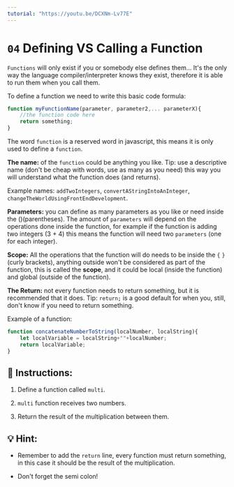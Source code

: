 ```yaml
---
tutorial: "https://youtu.be/DCXNm-Lv77E"
---
```


# `04` Defining VS Calling a Function

`Functions` will only exist if you or somebody else defines them... It's the only way the language compiler/interpreter knows they exist, therefore it is able to run them when you call them.

To define a function we need to write this basic code formula:

```js
function myFunctionName(parameter, parameter2,... parameterX){
    //the function code here
    return something;
}
```

The word `function` is a reserved word in javascript, this means it is only used to define a `function`.

**The name:** of the `function` could be anything you like. Tip: use a descriptive name (don't be cheap with words, use as many as you need) this way you will understand what the function does (and returns).

Example names: `addTwoIntegers`, `convertAStringIntoAnInteger`, `changeTheWorldUsingFrontEndDevelopment`.

**Parameters:** you can define as many parameters as you like or need inside the ()(parentheses). The amount of `parameters` will depend on the operations done inside the function, for example if the function is adding two integers (3 + 4) this means the function will need two `parameters` (one for each integer).

**Scope:** All the operations that the function will do needs to be inside the `{` `}` (curly brackets), anything outside won't be considered as part of the function, this is called the **scope**, and it could be local (inside the function) and global (outside of the function).

**The Return:** not every function needs to return something, but it is recommended that it does. Tip: `return;` is a good default for when you, still, don't know if you need to return something.

Example of a function:

```js
function concatenateNumberToString(localNumber, localString){
    let localVariable = localString+""+localNumber;
    return localVariable;
}
```

## 📝 Instructions:

1. Define a function called `multi`.

2. `multi` function receives two numbers.

3. Return the result of the multiplication between them.

## 💡 Hint:

+ Remember to add the `return` line, every function must return something, in this case it should be the result of the multiplication.

+ Don't forget the semi colon!
